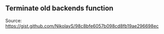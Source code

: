
## Terminate old backends function

Source: https://gist.github.com/NikolayS/98c8bfe6057b098cd8fb19ae296698ec
